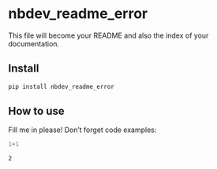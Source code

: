 nbdev_readme_error
================

<!-- WARNING: THIS FILE WAS AUTOGENERATED! DO NOT EDIT! -->

This file will become your README and also the index of your
documentation.

## Install

``` sh
pip install nbdev_readme_error
```

## How to use

Fill me in please! Don’t forget code examples:

``` python
1+1
```

    2
